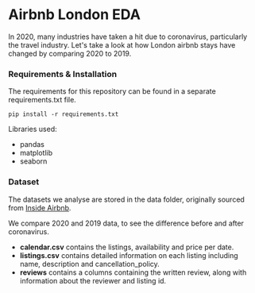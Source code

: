 # Airbnb London EDA

In 2020, many industries have taken a hit due to coronavirus, particularly the travel industry. 
Let's take a look at how London airbnb stays have changed by comparing 2020 to 2019.


### Requirements & Installation

The requirements for this repository can be found in a separate requirements.txt file. 

```pip install -r requirements.txt```

Libraries used:
* pandas
* matplotlib
* seaborn

### Dataset

The datasets we analyse are stored in the data folder, originally sourced from [Inside Airbnb](http://insideairbnb.com/get-the-data.html).

We compare 2020 and 2019 data, to see the difference before and after coronavirus. 

* **calendar.csv** contains the listings, availability and price per date.
* **listings.csv** contains detailed information on each listing including name, description and cancellation_policy.
* **reviews** contains a columns containing the written review, along with information about the reviewer and listing id.
